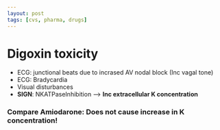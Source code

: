 ```yaml
---
layout: post
tags: [cvs, pharma, drugs]
---
```




# Digoxin toxicity

- ECG: junctional beats due to incrased AV nodal block (Inc vagal tone)
- ECG: Bradycardia
- Visual disturbances
- __SIGN__: NKATPaseInhibition --> __Inc extracellular K concentration__

### Compare Amiodarone: Does not cause increase in K concentration!


